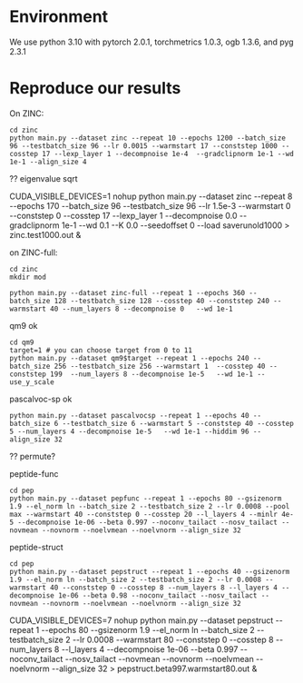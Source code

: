 # Environment
We use python 3.10 with pytorch 2.0.1, torchmetrics 1.0.3, ogb 1.3.6, and pyg 2.3.1


# Reproduce our results

On ZINC:
```
cd zinc
python main.py --dataset zinc --repeat 10 --epochs 1200 --batch_size 96 --testbatch_size 96 --lr 0.0015 --warmstart 17 --conststep 1000 --cosstep 17 --lexp_layer 1 --decompnoise 1e-4  --gradclipnorm 1e-1 --wd 1e-1 --align_size 4
```
?? eigenvalue sqrt

CUDA_VISIBLE_DEVICES=1  nohup python main.py --dataset zinc --repeat 8 --epochs 170 --batch_size 96 --testbatch_size 96 --lr 1.5e-3 --warmstart 0 --conststep 0 --cosstep 17 --lexp_layer 1 --decompnoise 0.0 --gradclipnorm 1e-1 --wd 0.1 --K 0.0 --seedoffset 0 --load saverunold1000 > zinc.test1000.out &


on ZINC-full:
```
cd zinc
mkdir mod

python main.py --dataset zinc-full --repeat 1 --epochs 360 --batch_size 128 --testbatch_size 128 --cosstep 40 --conststep 240 --warmstart 40 --num_layers 8 --decompnoise 0   --wd 1e-1 
```

qm9 ok
```
cd qm9
target=1 # you can choose target from 0 to 11
python main.py --dataset qm9$target --repeat 1 --epochs 240 --batch_size 256 --testbatch_size 256 --warmstart 1  --cosstep 40 --conststep 199  --num_layers 8 --decompnoise 1e-5   --wd 1e-1 --use_y_scale
```

pascalvoc-sp ok
```
python main.py --dataset pascalvocsp --repeat 1 --epochs 40 --batch_size 6 --testbatch_size 6 --warmstart 5 --conststep 40 --cosstep 5 --num_layers 4 --decompnoise 1e-5   --wd 1e-1 --hiddim 96 --align_size 32
```
?? permute?

peptide-func
```
cd pep
python main.py --dataset pepfunc --repeat 1 --epochs 80 --gsizenorm 1.9 --el_norm ln --batch_size 2 --testbatch_size 2 --lr 0.0008 --pool max --warmstart 40 --conststep 0 --cosstep 20 --l_layers 4 --minlr 4e-5 --decompnoise 1e-06 --beta 0.997 --noconv_tailact --nosv_tailact --novmean --novnorm --noelvmean --noelvnorm --align_size 32
```

peptide-struct
```
cd pep
python main.py --dataset pepstruct --repeat 1 --epochs 40 --gsizenorm 1.9 --el_norm ln --batch_size 2 --testbatch_size 2 --lr 0.0008 --warmstart 40 --conststep 0 --cosstep 8 --num_layers 8 --l_layers 4 --decompnoise 1e-06 --beta 0.98 --noconv_tailact --nosv_tailact --novmean --novnorm --noelvmean --noelvnorm --align_size 32
```
CUDA_VISIBLE_DEVICES=7 nohup python main.py --dataset pepstruct --repeat 1 --epochs 80 --gsizenorm 1.9 --el_norm ln --batch_size 2 --testbatch_size 2 --lr 0.0008 --warmstart 80 --conststep 0 --cosstep 8 --num_layers 8 --l_layers 4 --decompnoise 1e-06 --beta 0.997 --noconv_tailact --nosv_tailact --novmean --novnorm --noelvmean --noelvnorm --align_size 32 > pepstruct.beta997.warmstart80.out &